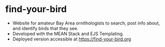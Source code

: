 # find-your-bird

- Website for amateur Bay Area ornithologists to search, post info about, and identify birds that they see.
- Developed with the MEAN Stack and EJS Templating.
- Deployed version accessible at https://find-your-bird.org
